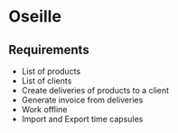 # Oseille

## Requirements

- List of products
- List of clients
- Create deliveries of products to a client
- Generate invoice from deliveries
- Work offline
- Import and Export time capsules